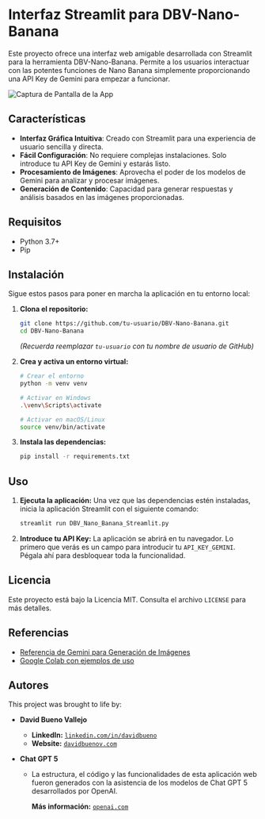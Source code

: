 # Interfaz Streamlit para DBV-Nano-Banana

Este proyecto ofrece una interfaz web amigable desarrollada con Streamlit para la herramienta DBV-Nano-Banana. Permite a los usuarios interactuar con las potentes funciones de Nano Banana simplemente proporcionando una API Key de Gemini para empezar a funcionar.

![Captura de Pantalla de la App](/images/demoreadme.gifimages/screenshot.png)

## Características

- **Interfaz Gráfica Intuitiva**: Creado con Streamlit para una experiencia de usuario sencilla y directa.
- **Fácil Configuración**: No requiere complejas instalaciones. Solo introduce tu API Key de Gemini y estarás listo.
- **Procesamiento de Imágenes**: Aprovecha el poder de los modelos de Gemini para analizar y procesar imágenes.
- **Generación de Contenido**: Capacidad para generar respuestas y análisis basados en las imágenes proporcionadas.

## Requisitos

- Python 3.7+
- Pip

## Instalación

Sigue estos pasos para poner en marcha la aplicación en tu entorno local:

1.  **Clona el repositorio:**
    ```bash
    git clone https://github.com/tu-usuario/DBV-Nano-Banana.git
    cd DBV-Nano-Banana
    ```
    *(Recuerda reemplazar `tu-usuario` con tu nombre de usuario de GitHub)*

2.  **Crea y activa un entorno virtual:**
    ```bash
    # Crear el entorno
    python -m venv venv

    # Activar en Windows
    .\venv\Scripts\activate

    # Activar en macOS/Linux
    source venv/bin/activate
    ```

3.  **Instala las dependencias:**
    ```bash
    pip install -r requirements.txt
    ```

## Uso

1.  **Ejecuta la aplicación:**
    Una vez que las dependencias estén instaladas, inicia la aplicación Streamlit con el siguiente comando:
    ```bash
    streamlit run DBV_Nano_Banana_Streamlit.py
    ```

2.  **Introduce tu API Key:**
    La aplicación se abrirá en tu navegador. Lo primero que verás es un campo para introducir tu `API_KEY_GEMINI`. Pégala ahí para desbloquear toda la funcionalidad.

## Licencia

Este proyecto está bajo la Licencia MIT. Consulta el archivo `LICENSE` para más detalles.

## Referencias
 - [Referencia de Gemini para Generación de Imágenes](https://ai.google.dev/gemini-api/docs/image-generation)
- [Google Colab con ejemplos de uso](https://colab.research.google.com/github/google-gemini/cookbook/blob/main/quickstarts/Image_out.ipynb#scrollTo=wnwSzvCTltWd)

## Autores

This project was brought to life by:

*   **David Bueno Vallejo**
    *   **LinkedIn:** [`linkedin.com/in/davidbueno`](https://www.linkedin.com/in/davidbueno/)
    *   **Website:** [`davidbuenov.com`](https://davidbuenov.com)

*   **Chat GPT 5**
   
    *   La estructura, el código y las funcionalidades de esta aplicación web fueron generados con la asistencia de los modelos de Chat GPT 5 desarrollados por OpenAI.

           **Más información:** [`openai.com`](https://openai.com/)

      
